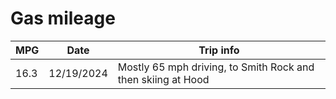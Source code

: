 # Gas mileage

MPG | Date | Trip info
--|--|--
16.3 | 12/19/2024 | Mostly 65 mph driving, to Smith Rock and then skiing at Hood